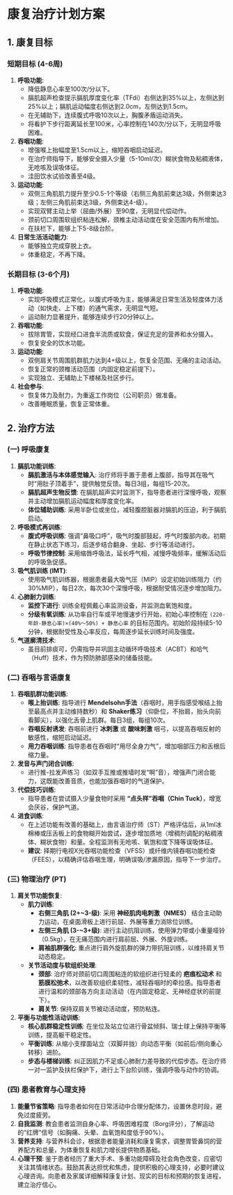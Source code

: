 # 康复治疗计划方案

## 1. 康复目标

### 短期目标 (4-6周)
1.  **呼吸功能**:
    *   降低静息心率至100次/分以下。
    *   膈肌超声检查提示膈肌厚度变化率（TFdi）右侧达到35%以上，左侧达到25%以上；膈肌运动幅度右侧达到2.0cm，左侧达到1.5cm。
    *   在无辅助下，连续腹式呼吸10次以上，胸腹矛盾运动消失。
    *   将看护下步行距离延长至100米，心率控制在140次/分以下，无明显呼吸困难。
2.  **吞咽功能**:
    *   增强喉上抬幅度至1.5cm以上，缩短吞咽启动延迟。
    *   在治疗师指导下，能够安全摄入少量（5-10ml/次）糊状食物及粘稠液体，无呛咳及误吸体征。
    *   洼田饮水试验改善至4级。
3.  **运动功能**:
    *   双侧三角肌肌力提升至少0.5-1个等级（右侧三角肌前束达3级，外侧束达3级；左侧三角肌前束达3级，外侧束达4-级）。
    *   实现双臂主动上举（屈曲/外展）至90度，无明显代偿动作。
    *   颈前切口周围软组织粘连松解，颈椎主动活动度在安全范围内有所增加。
    *   在扶栏下，能够上下5-8级台阶。
4.  **日常生活活动能力**:
    *   能够独立完成穿脱上衣。
    *   体重稳定，不再下降。

### 长期目标 (3-6个月)
1.  **呼吸功能**:
    *   实现呼吸模式正常化，以腹式呼吸为主，能够满足日常生活及轻度体力活动（如快走、上下楼）的通气需求，无明显气短。
    *   运动耐力显著提升，能够连续步行20分钟以上。
2.  **吞咽功能**:
    *   拔除胃管，实现经口进食半流质或软食，保证充足的营养和水分摄入。
    *   恢复安全的饮水功能。
3.  **运动功能**:
    *   双侧肩关节周围肌群肌力达到4+级以上，恢复全范围、无痛的主动活动。
    *   恢复正常的颈椎活动范围（内固定稳定前提下）。
    *   实现独立、无辅助上下楼梯及社区步行。
4.  **社会参与**:
    *   恢复体力及耐力，为重返工作岗位（公司职员）做准备。
    *   改善睡眠质量，恢复正常体重。

## 2. 治疗方法

### (一) 呼吸康复
1.  **膈肌功能训练**:
    *   **膈肌激活与本体感觉输入**: 治疗师将手置于患者上腹部，指导其在吸气时“用肚子顶着手”，提供触觉反馈。每日3组，每组15-20次。
    *   **膈肌超声生物反馈**: 在膈肌超声实时监测下，指导患者进行深慢呼吸，观察并主动增加膈肌运动幅度和厚度变化率。
    *   **体位辅助训练**: 采用半卧位或坐位，减轻腹腔脏器对膈肌的压迫，利于膈肌启动。
2.  **呼吸模式再训练**:
    *   **腹式呼吸训练**: 强调“鼻吸口呼”，吸气时腹部鼓起，呼气时腹部内收。初期在静止状态下练习，后逐步结合翻身、坐起、步行等活动进行。
    *   **呼吸节律控制**: 采用缩唇呼吸法，延长呼气相，减慢呼吸频率，缓解活动后的呼吸急促感。
3.  **吸气肌训练 (IMT)**:
    *   使用吸气肌训练器，根据患者最大吸气压（MIP）设定初始训练阻力（约30%MIP），每日2次，每次30个深慢呼吸，根据耐受情况逐步增加阻力。
4.  **心肺耐力训练**:
    *   **监控下进行**: 训练全程佩戴心率监测设备，并监测血氧饱和度。
    *   **分级有氧训练**: 从功率自行车或平地慢速步行开始，初始心率控制在 `(220-年龄-静息心率)×(40%～50%) + 静息心率` 的目标范围内。初始阶段持续5-10分钟，根据耐受性及心率反应，每周逐步延长训练时间及强度。
5.  **气道廓清技术**:
    *   虽目前排痰可，仍需指导并巩固主动循环呼吸技术（ACBT）和哈气（Huff）技术，作为预防肺部感染的储备技能。

### (二) 吞咽与言语康复
1.  **吞咽肌群功能训练**:
    *   **喉上抬训练**: 指导进行 **Mendelsohn手法**（吞咽时，用手指感受喉结上抬至最高点并主动维持数秒）和 **Shaker练习**（仰卧位，不抬肩，抬头向前看脚尖），以强化舌骨上肌群。每日3组，每组10次。
    *   **吞咽反射诱发**: 吞咽前进行 **冰刺激** 或 **酸味刺激** 咽弓，以提高吞咽反射的敏感性，缩短启动延迟。
    *   **用力吞咽训练**: 指导患者在吞咽时“用尽全身力气”，增加咽部压力和舌根后缩力量。
2.  **发音与声门闭合训练**:
    *   进行推-拉发声练习（如双手互推或推墙时发“啊”音），增强声门闭合能力，这既能改善音质，也能加强吞咽时的气道保护。
3.  **代偿技巧训练**:
    *   指导患者在尝试摄入少量食物时采用 **“点头样”吞咽（Chin Tuck）**，增宽会厌谷，保护气道。
4.  **进食训练**:
    *   在上述功能有改善的基础上，由言语治疗师（ST）严格评估后，从1ml冰棉棒或压舌板上的食物糊开始尝试，逐步增加质地（增稠剂调配的粘稠液体、糊状食物）和量。全程监测有无呛咳、氧饱和度下降等误吸体征。
    *   **建议**: 择期行电视X光吞咽功能检查（VFSS）或纤维内镜吞咽功能检查（FEES），以精确评估吞咽生理，明确误吸/渗漏原因，指导下一步治疗。

### (三) 物理治疗 (PT)
1.  **肩关节功能恢复**:
    *   **肌力训练**:
        *   **右侧三角肌 (2+~3-级)**: 采用 **神经肌肉电刺激（NMES）** 结合主动助力运动，在桌面滑板上进行前屈、外展等重力消除位训练。
        *   **左侧三角肌 (3-~3+级)**: 进行主动抗阻训练，使用弹力带或小重量哑铃（0.5kg），在无痛范围内进行肩前屈、外展、外旋训练。
        *   **肩袖肌群强化**: 重点进行肩外旋肌群的弹力带抗阻训练，以维持肩关节动态稳定。
    *   **关节活动度与软组织处理**:
        *   **颈部**: 治疗师对颈前切口周围粘连的软组织进行轻柔的 **疤痕松动术** 和 **筋膜松弛术**，以改善软组织柔韧性，减轻吞咽时的牵拉感。指导患者进行温和的颈部各方向主动活动（在内固定稳定、无神经症状的前提下）。
        *   **肩关节**: 保持双肩关节被动活动度，预防粘连。
2.  **平衡与功能性活动训练**:
    *   **核心肌群稳定性训练**: 在坐位及站立位进行骨盆倾斜、瑞士球上保持平衡等训练，提高躯干稳定性。
    *   **平衡训练**: 从缩小支撑面站立（双脚并拢）向动态平衡（如前后/侧向重心转移）进阶。
    *   **步态与楼梯训练**: 纠正因肌力不足或心肺耐力差导致的代偿步态。在治疗师一对一监护及扶栏保护下，进行上下台阶训练，强调呼吸与动作的协调。

### (四) 患者教育与心理支持
1.  **能量节省策略**: 指导患者如何在日常活动中合理分配体力，设置休息时段，避免过度疲劳。
2.  **自我监测**: 教会患者监测自身心率、呼吸困难程度（Borg评分），了解运动的“红牌”信号（如胸痛、头晕、血氧饱和度低于90%）。
3.  **营养支持**: 与营养科会诊，根据患者能量消耗和康复需求，调整胃管鼻饲的营养配方和总量，为体重恢复和肌力增长提供物质基础。
4.  **心理干预**: 鉴于患者经历了重大手术、多重功能障碍及社会角色改变，应密切关注其情绪状态。鼓励其表达担忧和焦虑，提供积极的心理支持，必要时建议心理咨询。向患者及家属详细解释康复计划、现实的目标和预期的恢复进程，建立治疗信心。